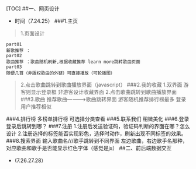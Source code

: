 
[TOC]
##一、网页设计
- 时间（7.24.25）
###1.主页
>1.页面设计
>
	part01
	新歌推荐 ：
	part02
	歌曲推荐 ：歌曲随机刷新,根据收藏推荐 learn more跳转歌曲页面
	part03
	随便几首（非版权歌曲的外链）可直接播放（可轮播图）
>2.点击歌曲跳转到歌曲播放界面（javascript）
###2.我的收藏
>1.双界面  游客则显示登录框  非游客设计收藏界面
>2.点击歌曲跳转到歌曲播放界面
###3.歌曲
推荐歌曲————>歌曲跳转界面
>游客随机推荐排行榜最多
>登录用户推荐相似

###4.排行榜
多榜单排行榜 可选择分类查看
###5.联系我们
稍微美化
###6.登录
登录后跳转到哪？
###7.注册
1.注册后发送验证码，验证码判断的界面在哪？怎么设计
2.注册选择的标签能否实现彩色，选择时动作，刷新出现不同标签的效果。
###8.搜索界面
输入歌曲名///歌手跳转到不同界面  左边歌曲，右边歌手名那种，对应歌曲和歌手是否能显示红色字体（感觉是js）
##二、前后端数据交互
- (7.26.27.28）



